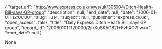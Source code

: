 {
  "target_url": "http://www.express.co.uk/news/uk/305004/Ditch-Health-Bill-says-GP-group", 
  "description": null, 
  "end_date": null, 
  "date": "2006-01-01T12:00:00", 
  "slug": 1314, 
  "subject": null, 
  "publisher": "express.co.uk", 
  "open_access": false, 
  "title": "Daily Express: Ditch Health Bill, says GP group", 
  "record_id": "20060101T120000/2jixXuSK5G821+FvhXO7Pw==", 
  "start_date": null
}

None